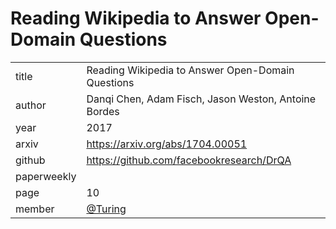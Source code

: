 # Reading Wikipedia to Answer Open-Domain Questions

|  |  |
| :--- | :--- |
| title |  Reading Wikipedia to Answer Open-Domain Questions |
| author | Danqi Chen, Adam Fisch, Jason Weston, Antoine Bordes |
| year | 2017 |
| arxiv |   https://arxiv.org/abs/1704.00051 |
| github |  https://github.com/facebookresearch/DrQA |
| paperweekly |   |
| page | 10 |
| member | [@Turing](https://github.com/TuringLee) |